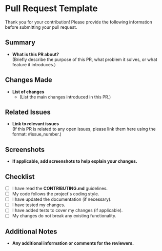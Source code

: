 # Pull Request Template

Thank you for your contribution! Please provide the following information before submitting your pull request.

## Summary

- **What is this PR about?**  
  (Briefly describe the purpose of this PR, what problem it solves, or what feature it introduces.)

## Changes Made

- **List of changes**  
  - (List the main changes introduced in this PR.)

## Related Issues

- **Link to relevant issues**  
  (If this PR is related to any open issues, please link them here using the format: #issue_number.)

## Screenshots

- **If applicable, add screenshots to help explain your changes.**

## Checklist

- [ ] I have read the **CONTRIBUTING.md** guidelines.
- [ ] My code follows the project's coding style.
- [ ] I have updated the documentation (if necessary).
- [ ] I have tested my changes.
- [ ] I have added tests to cover my changes (if applicable).
- [ ] My changes do not break any existing functionality.

## Additional Notes

- **Any additional information or comments for the reviewers.**
